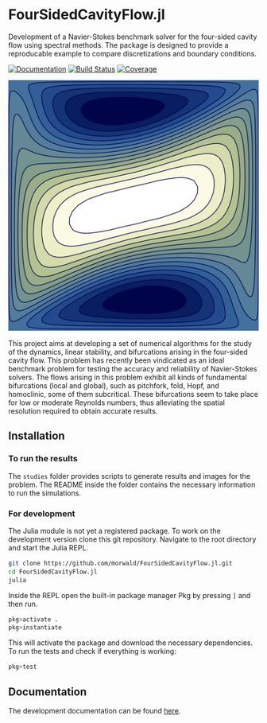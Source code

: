 # FourSidedCavityFlow.jl

Development of a Navier-Stokes benchmark solver for the four-sided cavity flow
using spectral methods. The package is designed to provide a reproducable
example to compare discretizations and boundary conditions. 

[![Documentation](https://img.shields.io/badge/docs-dev-blue.svg)](https://morwald.github.io/FourSidedCavityFlow.jl)
[![Build Status](https://github.com/morwald/FourSidedCavityFlow.jl/actions/workflows/CI.yml/badge.svg?branch=main)](https://github.com/morwald/FourSidedCavityFlow.jl/actions/workflows/CI.yml?query=branch%3Amain)
[![Coverage](https://codecov.io/gh/morwald/FourSidedCavityFlow.jl/branch/main/graph/badge.svg?token=ZLZMNKQSU2)](https://codecov.io/gh/morwald/FourSidedCavityFlow.jl)


![cavity](./cavity.png)

This project aims at developing a set of numerical
algorithms for the study of the dynamics, linear stability, and
bifurcations arising in the four-sided cavity flow. This problem has
recently been vindicated as an ideal benchmark problem for testing the
accuracy and reliability of Navier-Stokes solvers. The flows arising
in this problem exhibit all kinds of fundamental bifurcations (local
and global), such as pitchfork, fold, Hopf, and homoclinic, some of
them subcritical. These bifurcations seem to take place for low or
moderate Reynolds numbers, thus alleviating the spatial resolution
required to obtain accurate results.

## Installation

### To run the results

The `studies` folder provides scripts to generate results and images for the
problem. The README inside the folder contains the necessary information to run
the simulations.

### For development

The Julia module is not yet a registered package. To work on the development
version clone this git repository. Navigate to the root directory and start the
Julia REPL. 
```bash
git clone https://github.com/morwald/FourSidedCavityFlow.jl.git
cd FourSidedCavityFlow.jl
julia
```

Inside the REPL open the built-in package manager Pkg by pressing `]` and then
run.
```julia
pkg>activate .
pkg>instantiate
```
This will activate the package and download the necessary dependencies. To run
the tests and check if everything is working: 
```julia
pkg>test
```

## Documentation

The development documentation can be found
[here](https://morwald.github.io/FourSidedCavityFlow.jl).
